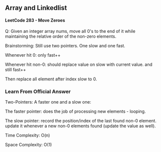 ## Array and Linkedlist

#### LeetCode 283 - Move Zeroes

Q: Given an integer array nums, move all 0's to the end of it while maintaining the relative order of the non-zero elements.

Brainstorming:
Still use two pointers. One slow and one fast. 

Whenever hit 0: only fast++

Whenever hit non-0: should replace value on slow with current value. and still fast++

Then replace all element after index slow to 0.


### Learn From Official Answer

Two-Pointers: A faster one and a slow one:

The faster pointer: does the job of processing new elements - looping.

The slow pointer: record the position/index of the last found non-0 element. update it whenever a new non-0 elements found (update the value as well).

Time Complexity: O(n)

Space Complexity: O(1)